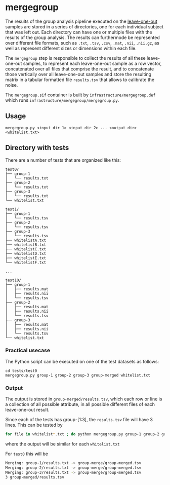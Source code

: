 # mergegroup

The results of the group analysis pipeline executed on the [leave-one-out](https://en.wikipedia.org/wiki/Jackknife_resampling) samples are stored in a series of directories, one for each individual subject that was left out. Each directory can have one or multiple files with the results of the group analysis. The results can furthermode be represented over different file formats, such as `.txt`, `.tsv`, `.csv`, `.mat`, `.nii`, `.nii.gz`, as well as represent different sizes or dimensions within each file.

The `mergegroup` step is responsible to collect the results of all these leave-one-out samples, to represent each leave-one-out sample as a row vector, concatenated over all files that comprise the result, and to concatenate those vertically over all leave-one-out samples and store the resulting matrix in a tabular formatted file `results.tsv` that allows to calibrate the noise.

The `mergegroup.sif` container is built by `infrastructure/mergegroup.def` which runs `infrastructure/mergegroup/mergegroup.py`.

## Usage

```console
mergegroup.py <input dir 1> <input dir 2> ... <output dir> <whitelist.txt>
```

## Directory with tests

There are a number of tests that are organized like this:

```console
test0/
├── group-1
│   └── results.txt
├── group-2
│   └── results.txt
├── group-3
│   └── results.txt
└── whitelist.txt

test1/
├── group-1
│   └── results.tsv
├── group-2
│   └── results.tsv
├── group-3
│   └── results.tsv
├── whitelistA.txt
├── whitelistB.txt
├── whitelistC.txt
├── whitelistD.txt
├── whitelistE.txt
└── whitelistF.txt

...

test10/
├── group-1
│   ├── results.mat
│   ├── results.nii
│   └── results.tsv
├── group-2
│   ├── results.mat
│   ├── results.nii
│   └── results.tsv
├── group-3
│   ├── results.mat
│   ├── results.nii
│   └── results.tsv
└── whitelist.txt
```

### Practical usecase

The Python script can be executed on one of the test datasets as follows:

```console
cd tests/test0
mergegroup.py group-1 group-2 group-3 group-merged whitelist.txt
```

### Output

The output is stored in `group-merged/results.tsv`, which each row or line is a collection of all possible attribute, in all possible different files of each leave-one-out result.

Since each of the tests has group-[1:3], the `results.tsv` file will have 3 lines. This can be tested by

```bash
for file in whitelist*.txt ; do python mergegroup.py group-1 group-2 group-3 group-merged $file ; wc -l group-merged/group-merged.tsv ; done
```

where the output will be similar for each `whitelist.txt`

For `test0` this will be

```bash
Merging: group-1/results.txt -> group-merge/group-merged.tsv
Merging: group-2/results.txt -> group-merge/group-merged.tsv
Merging: group-3/results.txt -> group-merge/group-merged.tsv
3 group-merged/results.tsv
```
